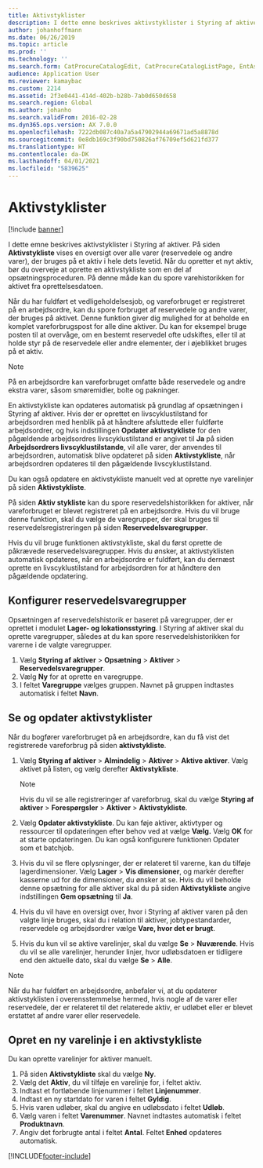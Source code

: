 ```yaml
---
title: Aktivstyklister
description: I dette emne beskrives aktivstyklister i Styring af aktiver.
author: johanhoffmann
ms.date: 06/26/2019
ms.topic: article
ms.prod: ''
ms.technology: ''
ms.search.form: CatProcureCatalogEdit, CatProcureCatalogListPage, EntAssetStandardSparePartsItemGroup, EntAssetObjectBOM
audience: Application User
ms.reviewer: kamaybac
ms.custom: 2214
ms.assetid: 2f3e0441-414d-402b-b28b-7ab0d650d658
ms.search.region: Global
ms.author: johanho
ms.search.validFrom: 2016-02-28
ms.dyn365.ops.version: AX 7.0.0
ms.openlocfilehash: 7222db087c40a7a5a47902944a69671ad5a8878d
ms.sourcegitcommit: 0e8db169c3f90bd750826af76709ef5d621fd377
ms.translationtype: HT
ms.contentlocale: da-DK
ms.lasthandoff: 04/01/2021
ms.locfileid: "5839625"
---
```

# <a name="asset-boms"></a>Aktivstyklister

[!include [banner](../../includes/banner.md)]

 

I dette emne beskrives aktivstyklister i Styring af aktiver. På siden **Aktivstykliste** vises en oversigt over alle varer (reservedele og andre varer), der bruges på et aktiv i hele dets levetid. Når du opretter et nyt aktiv, bør du overveje at oprette en aktivstykliste som en del af opsætningsproceduren. På denne måde kan du spore varehistorikken for aktivet fra oprettelsesdatoen.

Når du har fuldført et vedligeholdelsesjob, og vareforbruget er registreret på en arbejdsordre, kan du spore forbruget af reservedele og andre varer, der bruges på aktivet. Denne funktion giver dig mulighed for at beholde en komplet vareforbrugspost for alle dine aktiver. Du kan for eksempel bruge posten til at overvåge, om en bestemt reservedel ofte udskiftes, eller til at holde styr på de reservedele eller andre elementer, der i øjeblikket bruges på et aktiv.

> [!NOTE]
> På en arbejdsordre kan vareforbruget omfatte både reservedele og andre ekstra varer, såsom smøremidler, bolte og pakninger.

En aktivstykliste kan opdateres automatisk på grundlag af opsætningen i Styring af aktiver. Hvis der er oprettet en livscyklustilstand for arbejdsordren med henblik på at håndtere afsluttede eller fuldførte arbejdsordrer, og hvis indstillingen **Opdater aktivstykliste** for den pågældende arbejdsordres livscyklustilstand er angivet til **Ja** på siden **Arbejdsordrers livscyklustilstande**, vil alle varer, der anvendes til arbejdsordren, automatisk blive opdateret på siden **Aktivstykliste**, når arbejdsordren opdateres til den pågældende livscyklustilstand. 


Du kan også opdatere en aktivstykliste manuelt ved at oprette nye varelinjer på siden **Aktivstykliste**.

På siden **Aktiv stykliste** kan du spore reservedelshistorikken for aktiver, når vareforbruget er blevet registreret på en arbejdsordre. Hvis du vil bruge denne funktion, skal du vælge de varegrupper, der skal bruges til reservedelsregistreringen på siden **Reservedelsvaregrupper**.

Hvis du vil bruge funktionen aktivstykliste, skal du først oprette de påkrævede reservedelsvaregrupper. Hvis du ønsker, at aktivstyklisten automatisk opdateres, når en arbejdsordre er fuldført, kan du dernæst oprette en livscyklustilstand for arbejdsordren for at håndtere den pågældende opdatering. 


## <a name="set-up-spare-parts-item-groups"></a>Konfigurer reservedelsvaregrupper

Opsætningen af reservedelshistorik er baseret på varegrupper, der er oprettet i modulet **Lager- og lokationsstyring**. I Styring af aktiver skal du oprette varegrupper, således at du kan spore reservedelshistorikken for varerne i de valgte varegrupper.

1. Vælg **Styring af aktiver** \> **Opsætning** \> **Aktiver** \> **Reservedelsvaregrupper**.
2. Vælg **Ny** for at oprette en varegruppe.
3. I feltet **Varegruppe** vælges gruppen. Navnet på gruppen indtastes automatisk i feltet **Navn**.

## <a name="view-and-update-asset-boms"></a>Se og opdater aktivstyklister

Når du bogfører vareforbruget på en arbejdsordre, kan du få vist det registrerede vareforbrug på siden **aktivstykliste**.

1. Vælg **Styring af aktiver** \> **Almindelig** \> **Aktiver** \> **Aktive aktiver**. Vælg aktivet på listen, og vælg derefter **Aktivstykliste**.

    > [!NOTE]
    > Hvis du vil se alle registreringer af vareforbrug, skal du vælge **Styring af aktiver** \> **Forespørgsler** \> **Aktiver** \> **Aktivstykliste**.

2. Vælg **Opdater aktivstykliste**. Du kan føje aktiver, aktivtyper og ressourcer til opdateringen efter behov ved at vælge **Vælg.** Vælg **OK** for at starte opdateringen. Du kan også konfigurere funktionen Opdater som et batchjob.
3. Hvis du vil se flere oplysninger, der er relateret til varerne, kan du tilføje lagerdimensioner. Vælg **Lager** \> **Vis dimensioner**, og markér derefter kasserne ud for de dimensioner, du ønsker at se. Hvis du vil beholde denne opsætning for alle aktiver skal du på siden **Aktivstykliste** angive indstillingen **Gem opsætning** til **Ja**.
4. Hvis du vil have en oversigt over, hvor i Styring af aktiver varen på den valgte linje bruges, skal du i relation til aktiver, jobtypestandarder, reservedele og arbejdsordrer vælge **Vare, hvor det er brugt**. 
5. Hvis du kun vil se aktive varelinjer, skal du vælge **Se** \> **Nuværende**. Hvis du vil se alle varelinjer, herunder linjer, hvor udløbsdatoen er tidligere end den aktuelle dato, skal du vælge **Se** \> **Alle**.

> [!NOTE]
> Når du har fuldført en arbejdsordre, anbefaler vi, at du opdaterer aktivstyklisten i overensstemmelse hermed, hvis nogle af de varer eller reservedele, der er relateret til det relaterede aktiv, er udløbet eller er blevet erstattet af andre varer eller reservedele.

## <a name="create-a-new-item-line-in-an-asset-bom"></a>Opret en ny varelinje i en aktivstykliste

Du kan oprette varelinjer for aktiver manuelt.

1. På siden **Aktivstykliste** skal du vælge **Ny**.
2. Vælg det **Aktiv**, du vil tilføje en varelinje for, i feltet aktiv.
3. Indtast et fortløbende linjenummer i feltet **Linjenummer**.
4. Indtast en ny startdato for varen i feltet **Gyldig**.
5. Hvis varen udløber, skal du angive en udløbsdato i feltet **Udløb**.
6. Vælg varen i feltet **Varenummer**. Navnet indtastes automatisk i feltet **Produktnavn**.
7. Angiv det forbrugte antal i feltet **Antal**. Feltet **Enhed** opdateres automatisk.


[!INCLUDE[footer-include](../../../includes/footer-banner.md)]